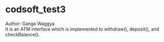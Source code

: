 # codsoft_test3
Author: Ganga Waggya<br>
It is an ATM interface which is implemented to withdraw(), deposit(), and checkBalance(). 
